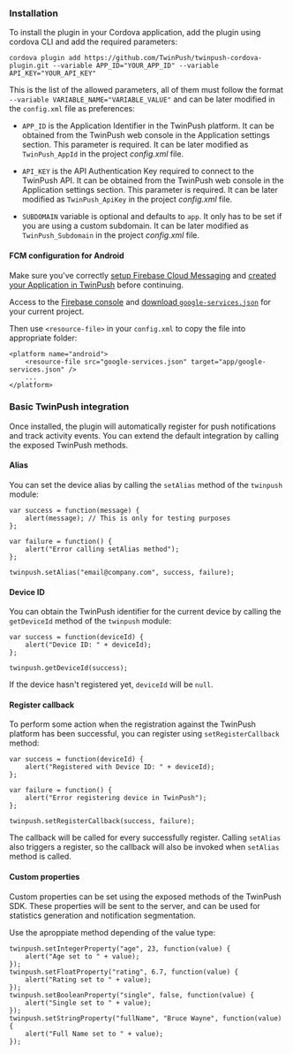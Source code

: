 ### Installation

To install the plugin in your Cordova application, add the plugin using cordova CLI and add the required parameters:

    cordova plugin add https://github.com/TwinPush/twinpush-cordova-plugin.git --variable APP_ID="YOUR_APP_ID" --variable API_KEY="YOUR_API_KEY"
    
This is the list of the allowed parameters, all of them must follow the format `--variable VARIABLE_NAME="VARIABLE_VALUE"` and can be later modified in the `config.xml` file as preferences:

- `APP_ID` is the Application Identifier in the TwinPush platform. It can be obtained from the TwinPush web console in the Application settings section. This parameter is required. It can be later modified as `TwinPush_AppId` in the project _config.xml_ file.

- `API_KEY` is the API Authentication Key required to connect to the TwinPush API. It can be obtained from the TwinPush web console in the Application settings section. This parameter is required. It can be later modified as `TwinPush_ApiKey` in the project _config.xml_ file.

- `SUBDOMAIN` variable is optional and defaults to `app`. It only has to be set if you are using a custom subdomain. It can be later modified as `TwinPush_Subdomain` in the project _config.xml_ file.


#### FCM configuration for Android

Make sure you've correctly [setup Firebase Cloud Messaging](http://developers.twinpush.com/developers/android#setup-firebase-cloud-messaging) and [created your Application in TwinPush](http://developers.twinpush.com/developers/android#register-your-application-in-twinpush) before continuing.

Access to the [Firebase console](https://console.firebase.google.com) and [download `google-services.json`](https://support.google.com/firebase/answer/7015592) for your current project.

Then use `<resource-file>` in your `config.xml` to copy the file into appropriate folder:

    <platform name="android">
        <resource-file src="google-services.json" target="app/google-services.json" />
        ...
    </platform>
    

### Basic TwinPush integration
    
Once installed, the plugin will automatically register for push notifications and track activity events. You can extend the default integration by calling the exposed TwinPush methods.

#### Alias

You can set the device alias by calling the `setAlias` method of the `twinpush` module:

    var success = function(message) {
        alert(message); // This is only for testing purposes
    };

    var failure = function() {
        alert("Error calling setAlias method");
    };

    twinpush.setAlias("email@company.com", success, failure);
    

#### Device ID

You can obtain the TwinPush identifier for the current device by calling the `getDeviceId` method of the `twinpush` module:

    var success = function(deviceId) {
        alert("Device ID: " + deviceId);
    };

    twinpush.getDeviceId(success);
    
If the device hasn't registered yet, `deviceId` will be `null`.
    

#### Register callback

To perform some action when the registration against the TwinPush platform has been successful, you can register using `setRegisterCallback` method:

    var success = function(deviceId) {
        alert("Registered with Device ID: " + deviceId);
    };

    var failure = function() {
        alert("Error registering device in TwinPush");
    };

    twinpush.setRegisterCallback(success, failure);
    
The callback will be called for every successfully register. Calling `setAlias` also triggers a register, so the callback will also be invoked when `setAlias` method is called.

#### Custom properties

Custom properties can be set using the exposed methods of the TwinPush SDK. These properties will be sent to the server, and can be used for statistics generation and notification segmentation.

Use the aproppiate method depending of the value type:

    twinpush.setIntegerProperty("age", 23, function(value) {
        alert("Age set to " + value);
    });
    twinpush.setFloatProperty("rating", 6.7, function(value) {
        alert("Rating set to " + value);
    });
    twinpush.setBooleanProperty("single", false, function(value) {
        alert("Single set to " + value);
    });
    twinpush.setStringProperty("fullName", "Bruce Wayne", function(value) {
        alert("Full Name set to " + value);
    });
